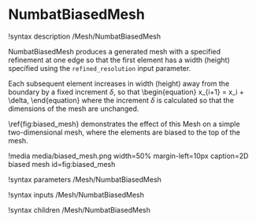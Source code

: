 # NumbatBiasedMesh
!syntax description /Mesh/NumbatBiasedMesh

NumbatBiasedMesh produces a generated mesh with a specified refinement at one edge
so that the first element has a width (height) specified using the `refined_resolution` input
parameter.

Each subsequent element increases in width (height) away from the boundary by a fixed
increment $\delta$, so that
\begin{equation}
x_{i+1} = x_i + \delta,
\end{equation}
where the increment $\delta$ is calculated so that the dimensions of the mesh are unchanged.

\ref{fig:biased_mesh} demonstrates the effect of this Mesh on a simple two-dimensional mesh, where the elements are biased to the top of the mesh.

!media media/biased_mesh.png width=50% margin-left=10px caption=2D biased mesh id=fig:biased_mesh

!syntax parameters /Mesh/NumbatBiasedMesh

!syntax inputs /Mesh/NumbatBiasedMesh

!syntax children /Mesh/NumbatBiasedMesh
